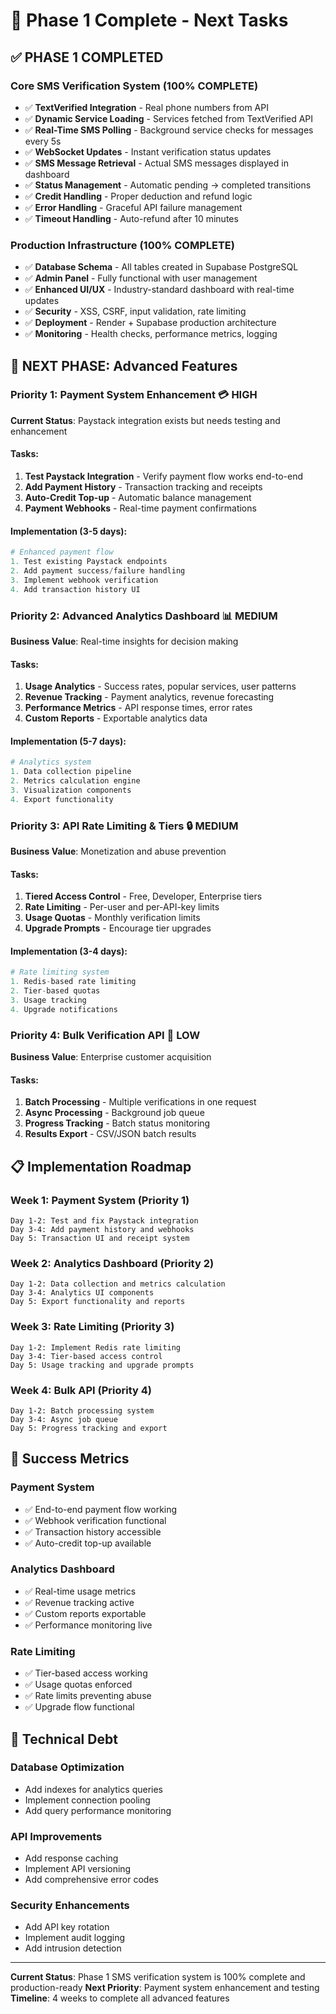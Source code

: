 # 🎯 Phase 1 Complete - Next Tasks

## ✅ **PHASE 1 COMPLETED**

### **Core SMS Verification System (100% COMPLETE)**
- ✅ **TextVerified Integration** - Real phone numbers from API
- ✅ **Dynamic Service Loading** - Services fetched from TextVerified API  
- ✅ **Real-Time SMS Polling** - Background service checks for messages every 5s
- ✅ **WebSocket Updates** - Instant verification status updates
- ✅ **SMS Message Retrieval** - Actual SMS messages displayed in dashboard
- ✅ **Status Management** - Automatic pending → completed transitions
- ✅ **Credit Handling** - Proper deduction and refund logic
- ✅ **Error Handling** - Graceful API failure management
- ✅ **Timeout Handling** - Auto-refund after 10 minutes

### **Production Infrastructure (100% COMPLETE)**
- ✅ **Database Schema** - All tables created in Supabase PostgreSQL
- ✅ **Admin Panel** - Fully functional with user management
- ✅ **Enhanced UI/UX** - Industry-standard dashboard with real-time updates
- ✅ **Security** - XSS, CSRF, input validation, rate limiting
- ✅ **Deployment** - Render + Supabase production architecture
- ✅ **Monitoring** - Health checks, performance metrics, logging

## 🚀 **NEXT PHASE: Advanced Features**

### **Priority 1: Payment System Enhancement** 💳 **HIGH**
**Current Status**: Paystack integration exists but needs testing and enhancement

#### **Tasks:**
1. **Test Paystack Integration** - Verify payment flow works end-to-end
2. **Add Payment History** - Transaction tracking and receipts
3. **Auto-Credit Top-up** - Automatic balance management
4. **Payment Webhooks** - Real-time payment confirmations

#### **Implementation (3-5 days):**
```python
# Enhanced payment flow
1. Test existing Paystack endpoints
2. Add payment success/failure handling
3. Implement webhook verification
4. Add transaction history UI
```

### **Priority 2: Advanced Analytics Dashboard** 📊 **MEDIUM**
**Business Value**: Real-time insights for decision making

#### **Tasks:**
1. **Usage Analytics** - Success rates, popular services, user patterns
2. **Revenue Tracking** - Payment analytics, revenue forecasting
3. **Performance Metrics** - API response times, error rates
4. **Custom Reports** - Exportable analytics data

#### **Implementation (5-7 days):**
```python
# Analytics system
1. Data collection pipeline
2. Metrics calculation engine
3. Visualization components
4. Export functionality
```

### **Priority 3: API Rate Limiting & Tiers** 🔒 **MEDIUM**
**Business Value**: Monetization and abuse prevention

#### **Tasks:**
1. **Tiered Access Control** - Free, Developer, Enterprise tiers
2. **Rate Limiting** - Per-user and per-API-key limits
3. **Usage Quotas** - Monthly verification limits
4. **Upgrade Prompts** - Encourage tier upgrades

#### **Implementation (3-4 days):**
```python
# Rate limiting system
1. Redis-based rate limiting
2. Tier-based quotas
3. Usage tracking
4. Upgrade notifications
```

### **Priority 4: Bulk Verification API** 🔄 **LOW**
**Business Value**: Enterprise customer acquisition

#### **Tasks:**
1. **Batch Processing** - Multiple verifications in one request
2. **Async Processing** - Background job queue
3. **Progress Tracking** - Batch status monitoring
4. **Results Export** - CSV/JSON batch results

## 📋 **Implementation Roadmap**

### **Week 1: Payment System (Priority 1)**
```
Day 1-2: Test and fix Paystack integration
Day 3-4: Add payment history and webhooks
Day 5: Transaction UI and receipt system
```

### **Week 2: Analytics Dashboard (Priority 2)**
```
Day 1-2: Data collection and metrics calculation
Day 3-4: Analytics UI components
Day 5: Export functionality and reports
```

### **Week 3: Rate Limiting (Priority 3)**
```
Day 1-2: Implement Redis rate limiting
Day 3-4: Tier-based access control
Day 5: Usage tracking and upgrade prompts
```

### **Week 4: Bulk API (Priority 4)**
```
Day 1-2: Batch processing system
Day 3-4: Async job queue
Day 5: Progress tracking and export
```

## 🎯 **Success Metrics**

### **Payment System**
- ✅ End-to-end payment flow working
- ✅ Webhook verification functional
- ✅ Transaction history accessible
- ✅ Auto-credit top-up available

### **Analytics Dashboard**
- ✅ Real-time usage metrics
- ✅ Revenue tracking active
- ✅ Custom reports exportable
- ✅ Performance monitoring live

### **Rate Limiting**
- ✅ Tier-based access working
- ✅ Usage quotas enforced
- ✅ Rate limits preventing abuse
- ✅ Upgrade flow functional

## 🔧 **Technical Debt**

### **Database Optimization**
- Add indexes for analytics queries
- Implement connection pooling
- Add query performance monitoring

### **API Improvements**
- Add response caching
- Implement API versioning
- Add comprehensive error codes

### **Security Enhancements**
- Add API key rotation
- Implement audit logging
- Add intrusion detection

---

**Current Status**: Phase 1 SMS verification system is 100% complete and production-ready
**Next Priority**: Payment system enhancement and testing
**Timeline**: 4 weeks to complete all advanced features